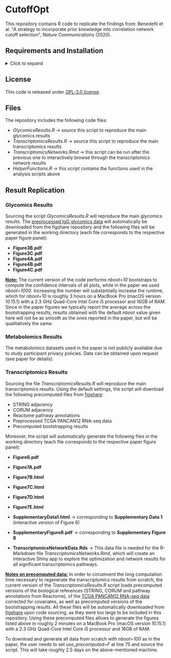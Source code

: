 # CutoffOpt

This repository contains R code to replicate the findings from: Benedetti et al. "A strategy to incorporate prior knowledge into correlation network cutoff selection", _Nature Communications_ (2020).

## Requirements and Installation

<details>
  <summary>Click to expand</summary>
  
  ### Hardware Requirements
  
  The code in this repository requires only a standard computer with enough RAM to support the in-memory operations.
  
  ### Software Requirements
  
  This code was created with R version 4.0.1 and Rstudio version 1.3.959 and tested on macOS (Catalina 10.15.1).
  
  ### Cloning the Repository from GitHub
  
  In order to clone this repository, we recommend to use Git. This will only take a few seconds on a personal laptop.
  
  ```
  git clone https://github.com/krumsieklab/CutoffOpt
  ```

</details>

## License

This code is released under [GPL-3.0 license](https://web.archive.org/web/20160316065455/https://opensource.org/licenses/gpl-3.0).

## Files

The repository includes the following code files:

- _GlycomicsResults.R_ -> source this script to reproduce the main glycomics results
- _TranscriptomicsResults.R_ -> source this script to reproduce the main transcriptomics results
- _TranscriptomicsNetworks.Rmd_ -> this script can be run after the previous one to interactively browse through the transcriptomics network results
- _HelperFunctions.R_ -> this script contains the functions used in the analysis scripts above

## Result Replication

### Glycomics Results

Sourcing the script _GlycomicsResults.R_ will reproduce the main glycomics results. The [preprocessed IgG glycomics data](https://doi.org/10.6084/m9.figshare.5335861) will automatically be downloaded from the figshare repository and the following files will be generated in the working directory (each file corresponds to the respective paper figure panel):

- **Figure3B.pdf** 
- **Figure3C.pdf** 
- **Figure4A.pdf** 
- **Figure4B.pdf** 
- **Figure4C.pdf** 

<ins>**Note:**</ins>
The current version of the code performs _nboot=10_ bootstraps to compute the confidence intervals of all plots, while in the paper we used _nboot=1000_. Increasing the number will substantially increase the runtime, which for _nboot=10_ is roughly 3 hours on a MacBook Pro (macOS version 10.15.1) with a 2.3 GHz Quad-Core Intel Core i5 processor and 16GB of RAM. Since in the paper figures we typically report the average across the bootstrapping results, results obtained with the default _nboot_ value given here will not be as smooth as the ones reported in the paper, but will be qualitatively the same.

### Metabolomics Results

The metabolomics datasets used in the paper is not publicly available due to study participant privacy policies. Data can be obtained upon request (see paper for details).

### Transcriptomics Results

Sourcing the file _TranscriptomicsResults.R_ will reproduce the main transcriptomics results. Using the default settings, the script will download the following precomputed files from [figshare](https://figshare.com/s/477d393facf01dda8355):

- STRING adjacency
- CORUM adjacency
- Reactome pathway annotations
- Preprocessed TCGA PANCAN12 RNA-seq data
- Precomputed bootstrapping results

Moreover, the script will automatically generate the following files in the working directory (each file corresponds to the respective paper figure panel):

- **Figure6.pdf** 
- **Figure7A.pdf** 
- **Figure7B.html** 
- **Figure7C.html** 
- **Figure7D.html** 
- **Figure7E.html**  

- **SupplementaryData1.html** -> corresponding to **Supplementary Data 1**  (interactive version of Figure 6)
- **SupplementaryFigure8.pdf** -> corresponding to **Supplementary Figure 8** 

- **TranscriptomicsNetworkData.Rds** -> This data file is needed for the R-Markdown file _TranscriptomicsNetworks.Rmd_, which will create an interactive Shiny app to explore the optimization and network results for all significant transcriptomics pathways.

<ins>**Notes on precomputed data:**</ins>
In order to circumvent the long computation time necessary to regenerate the transcriptomics results from scratch, the current version of the _TranscriptomicsResults.R_ script loads precomputed versions of the biological references (STRING, CORUM and pathway annotations from Reactome), of the [TCGA PANCAN12 RNA-seq data](https://xenabrowser.net/datapages/?dataset=TCGA.PANCAN12.sampleMap%2FPanCan12.3602-corrected-v3_syn1715755&host=https%3A%2F%2Flegacy.xenahubs.net&addHub=https%3A%2F%2Flegacy.xenahubs.net&removeHub=https%3A%2F%2Fxena.treehouse.gi.ucsc.edu%3A443) corrected for covariates, as well as precomputed versions of the bootstrapping results. All these files will be automatically downloaded from [figshare](https://figshare.com/s/477d393facf01dda8355) upon code sourcing, as they were too large to be included in this repository. Using these precomputed files allows to generate the figures listed above in roughly 2 minutes on a MacBook Pro (macOS version 10.15.1) with a 2.3 GHz Quad-Core Intel Core i5 processor and 16GB of RAM. 

To download and generate all data from scratch with _nboot=100_ as in the paper, the user needs to set _use_precomputed=F_ at line 75 and source the script. This will take roughly 2.5 days on the above-mentioned machine.
